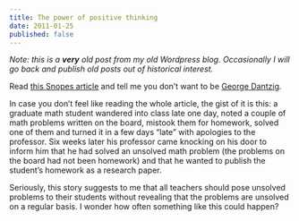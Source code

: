 ```yaml
---
title: The power of positive thinking
date: 2011-01-25
published: false
---
```


_Note: this is a **very** old post from my old Wordpress blog. Occasionally I
will go back and publish old posts out of historical interest._

Read [this Snopes article](https://www.snopes.com/fact-check/the-unsolvable-math-problem/) and tell me you don’t want to be [George Dantzig](https://en.wikipedia.org/wiki/George_Dantzig).

In case you don’t feel like reading the whole article, the gist of it is this: a graduate math student wandered into class late one day, noted a couple of math problems written on the board, mistook them for homework, solved one of them and turned it in a few days “late” with apologies to the professor. Six weeks later his professor came knocking on his door to inform him that he had solved an unsolved math problem (the problems on the board had not been homework) and that he wanted to publish the student’s homework as a research paper.

Seriously, this story suggests to me that all teachers should pose unsolved problems to their students without revealing that the problems are unsolved on a regular basis. I wonder how often something like this could happen?
